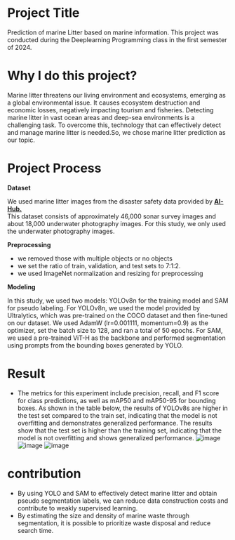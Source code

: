 # Project Title
Prediction of  marine Litter based on marine information. This project was conducted during the Deeplearning Programming class in the first semester of 2024.

# Why I do this project?
Marine litter threatens our living environment and ecosystems, emerging as a global environmental issue. It causes ecosystem destruction and economic losses, negatively impacting tourism and fisheries. Detecting marine litter in vast ocean areas and deep-sea environments is a challenging task. To overcome this, technology that can effectively detect and manage marine litter is needed.So, we chose marine litter prediction as our topic.


# Project Process 
**Dataset**

We used marine litter images from the disaster safety data provided by [**AI-Hub.**](https://www.aihub.or.kr/aihubdata/data/view.do?currMenu=115&topMenu=100&aihubDataSe=data&dataSetSn=236)   
This dataset consists of approximately 46,000 sonar survey images and about 18,000 underwater photography images. For this study, we only used the underwater photography images.

**Preprocessing**

- we removed those with multiple objects or no objects
- we set the ratio of train, validation, and test sets to 7:1:2. 
- we used ImageNet normalization and resizing for preprocessing

**Modeling**

In this study, we used two models: YOLOv8n for the training model and SAM for pseudo labeling. For YOLOv8n, we used the model provided by Ultralytics, which was pre-trained on the COCO dataset and then fine-tuned on our dataset. We used AdamW (lr=0.001111, momentum=0.9) as the optimizer, set the batch size to 128, and ran a total of 50 epochs. For SAM, we used a pre-trained ViT-H as the backbone and performed segmentation using prompts from the bounding boxes generated by YOLO.


# Result

+ The metrics for this experiment include precision, recall, and F1 score for class predictions, as well as mAP50 and mAP50-95 for bounding boxes. As shown in the table below, the results of YOLOv8s are higher in the test set compared to the train set, indicating that the model is not overfitting and demonstrates generalized performance. The results show that the test set is higher than the training set, indicating that the model is not overfitting and shows generalized performance.
![image](https://github.com/user-attachments/assets/9e4435e9-732c-4f4d-b7cc-c4e19fc08df2)
![image](https://github.com/user-attachments/assets/8fc41324-5e1c-4903-97cd-57be99a7fa59)
![image](https://github.com/user-attachments/assets/3056e781-7977-4c86-843d-eea7dd2b73be)



# contribution
- By using YOLO and SAM to effectively detect marine litter and obtain pseudo segmentation labels, we can reduce data construction costs and contribute to weakly supervised learning. 
- By estimating the size and density of marine waste through segmentation, it is possible to prioritize waste disposal and reduce search time.

